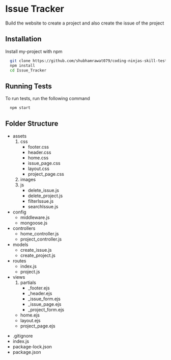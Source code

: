 
# Issue Tracker

Build the website to create a project and also create the issue of the project


## Installation

Install my-project with npm

```bash
  git clone https://github.com/shubhamrawat079/coding-ninjas-skill-test-Issue-Tracker.git
  npm install
  cd Issue_Tracker
```
    
## Running Tests

To run tests, run the following command

```bash
  npm start
```


## Folder Structure

* assets
    1. css
        - footer.css
        - header.css
        - home.css
        - issue_page.css
        - layout.css
        - project_page.css
    2. images
    3. js
        - delete_issue.js
        - delete_project.js
        - filterIssue.js
        - searchIssue.js
* config
    - middleware.js
    - mongoose.js
* controllers
    - home_controller.js
    - project_controller.js
* models
    - create_issue.js
    - create_project.js
* routes
    - index.js
    - project.js
* views
   1. partials
        - _footer.ejs
        - _header.ejs
        - _issue_form.ejs
        - _issue_page.ejs
        - _project_form.ejs
    - home.ejs
    - layout.ejs
    - project_page.ejs
- .gitignore
- index.js
- package-lock.json
- package.json






